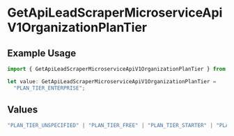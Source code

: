 # GetApiLeadScraperMicroserviceApiV1OrganizationPlanTier

## Example Usage

```typescript
import { GetApiLeadScraperMicroserviceApiV1OrganizationPlanTier } from "oppulence-backend-sdk/models/operations";

let value: GetApiLeadScraperMicroserviceApiV1OrganizationPlanTier =
  "PLAN_TIER_ENTERPRISE";
```

## Values

```typescript
"PLAN_TIER_UNSPECIFIED" | "PLAN_TIER_FREE" | "PLAN_TIER_STARTER" | "PLAN_TIER_PROFESSIONAL" | "PLAN_TIER_ENTERPRISE"
```
